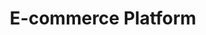 ---
title: E-commerce Platform
tags:
  - project
  - client
  - featured
description: A full-featured e-commerce solution with modern architecture
image: /images/projects/ecommerce.jpg
techStack:
  - React
  - Node.js
  - PostgreSQL
  - Redis
links:
  github: https://github.com/username/ecommerce
  demo: https://demo-ecommerce.com

--- 